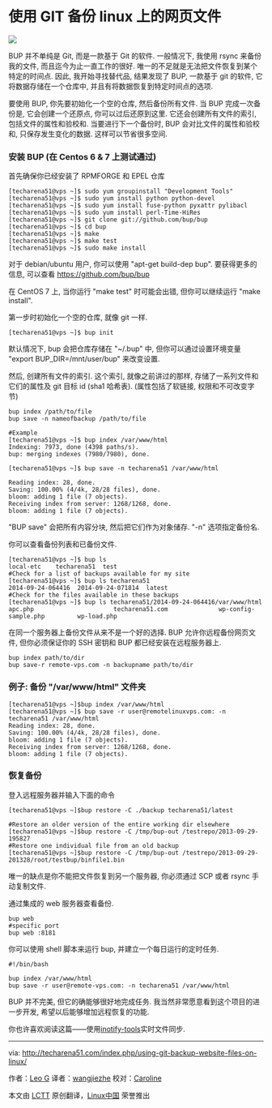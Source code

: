 使用 GIT 备份 linux 上的网页文件
================================================================================
![](http://techarena51.com/wp-content/uploads/2014/09/git_logo-1024x480-580x271.png)

BUP 并不单纯是 Git, 而是一款基于 Git 的软件. 一般情况下, 我使用 rsync 来备份我的文件, 而且迄今为止一直工作的很好. 唯一的不足就是无法把文件恢复到某个特定的时间点. 因此, 我开始寻找替代品, 结果发现了 BUP, 一款基于 git 的软件, 它将数据存储在一个仓库中, 并且有将数据恢复到特定时间点的选项.

要使用 BUP, 你先要初始化一个空的仓库, 然后备份所有文件. 当 BUP 完成一次备份是, 它会创建一个还原点, 你可以过后还原到这里. 它还会创建所有文件的索引, 包括文件的属性和验校和. 当要进行下一个备份时, BUP 会对比文件的属性和验校和, 只保存发生变化的数据. 这样可以节省很多空间.

### 安装 BUP (在 Centos 6 & 7 上测试通过) ###

首先确保你已经安装了 RPMFORGE 和 EPEL 仓库

    [techarena51@vps ~]$ sudo yum groupinstall "Development Tools"
    [techarena51@vps ~]$ sudo yum install python python-devel
    [techarena51@vps ~]$ sudo yum install fuse-python pyxattr pylibacl
    [techarena51@vps ~]$ sudo yum install perl-Time-HiRes
    [techarena51@vps ~]$ git clone git://github.com/bup/bup
    [techarena51@vps ~]$ cd bup
    [techarena51@vps ~]$ make
    [techarena51@vps ~]$ make test
    [techarena51@vps ~]$ sudo make install

对于 debian/ubuntu 用户, 你可以使用 "apt-get build-dep bup". 要获得更多的信息, 可以查看 https://github.com/bup/bup

在 CentOS 7 上, 当你运行 "make test" 时可能会出错, 但你可以继续运行 "make install".

第一步时初始化一个空的仓库, 就像 git 一样.

    [techarena51@vps ~]$ bup init

默认情况下, bup 会把仓库存储在 "~/.bup" 中, 但你可以通过设置环境变量 "export BUP_DIR=/mnt/user/bup" 来改变设置.

然后, 创建所有文件的索引. 这个索引, 就像之前讲过的那样, 存储了一系列文件和它们的属性及 git 目标 id (sha1 哈希表). (属性包括了软链接, 权限和不可改变字节)

    bup index /path/to/file
    bup save -n nameofbackup /path/to/file
    
    #Example
    [techarena51@vps ~]$ bup index /var/www/html
    Indexing: 7973, done (4398 paths/s).
    bup: merging indexes (7980/7980), done.
    
    [techarena51@vps ~]$ bup save -n techarena51 /var/www/html
    
    Reading index: 28, done.
    Saving: 100.00% (4/4k, 28/28 files), done.
    bloom: adding 1 file (7 objects).
    Receiving index from server: 1268/1268, done.
    bloom: adding 1 file (7 objects).

"BUP save" 会把所有内容分块, 然后把它们作为对象储存. "-n" 选项指定备份名.

你可以查看备份列表和已备份文件.

    [techarena51@vps ~]$ bup ls
    local-etc    techarena51  test
    #Check for a list of backups available for my site
    [techarena51@vps ~]$ bup ls techarena51
    2014-09-24-064416  2014-09-24-071814  latest
    #Check for the files available in these backups
    [techarena51@vps ~]$ bup ls techarena51/2014-09-24-064416/var/www/html
    apc.php                      techarena51.com              wp-config-sample.php         wp-load.php

在同一个服务器上备份文件从来不是一个好的选择. BUP 允许你远程备份网页文件, 但你必须保证你的 SSH 密钥和 BUP 都已经安装在远程服务器上.

    bup index path/to/dir
    bup save-r remote-vps.com -n backupname path/to/dir

### 例子: 备份 "/var/www/html" 文件夹 ###

    [techarena51@vps ~]$bup index /var/www/html
    [techarena51@vps ~]$ bup save -r user@remotelinuxvps.com: -n techarena51 /var/www/html
    Reading index: 28, done.
    Saving: 100.00% (4/4k, 28/28 files), done.
    bloom: adding 1 file (7 objects).
    Receiving index from server: 1268/1268, done.
    bloom: adding 1 file (7 objects).

### 恢复备份 ###

登入远程服务器并输入下面的命令

    [techarena51@vps ~]$bup restore -C ./backup techarena51/latest
    
    #Restore an older version of the entire working dir elsewhere
    [techarena51@vps ~]$bup restore -C /tmp/bup-out /testrepo/2013-09-29-195827
    #Restore one individual file from an old backup
    [techarena51@vps ~]$bup restore -C /tmp/bup-out /testrepo/2013-09-29-201328/root/testbup/binfile1.bin

唯一的缺点是你不能把文件恢复到另一个服务器, 你必须通过 SCP 或者 rsync 手动复制文件.

通过集成的 web 服务器查看备份.

    bup web
    #specific port
    bup web :8181

你可以使用 shell 脚本来运行 bup, 并建立一个每日运行的定时任务.

    #!/bin/bash
    
    bup index /var/www/html 
    bup save -r user@remote-vps.com: -n techarena51 /var/www/html 

BUP 并不完美, 但它的确能够很好地完成任务. 我当然非常愿意看到这个项目的进一步开发, 希望以后能够增加远程恢复的功能.

你也许喜欢阅读这篇——使用[inotify-tools][1]实时文件同步. 

--------------------------------------------------------------------------------

via: http://techarena51.com/index.php/using-git-backup-website-files-on-linux/

作者：[Leo G][a]
译者：[wangjiezhe](https://github.com/wangjiezhe)
校对：[Caroline](https://github.com/carolinewuyan)

本文由 [LCTT](https://github.com/LCTT/TranslateProject) 原创翻译，[Linux中国](http://linux.cn/) 荣誉推出

[a]:http://techarena51.com/
[1]:http://techarena51.com/index.php/inotify-tools-example/
